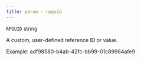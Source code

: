 ```yaml
---
title: param - rpguid
---
```


`RPGUID` string

A custom, user-defined reference ID or value.

Example: adf98580-b4ab-42fc-bb99-01c89964afe9
